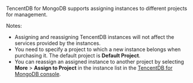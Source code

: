 
TencentDB for MongoDB supports assigning instances to different projects for management.

Notes:
- Assigning and reassigning TencentDB instances will not affect the services provided by the instances.
- You need to specify a project to which a new instance belongs when purchasing it. The default project is **Default Project**.
- You can reassign an assigned instance to another project by selecting **More** > **Assign to Project** in the instance list in the [TencentDB for MongoDB console](https://console.cloud.tencent.com/mongodb/sharding).

